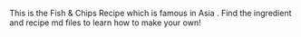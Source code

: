  This is the Fish & Chips Recipe which is famous in Asia . 
 Find the ingredient and recipe md files to learn how to make your own!